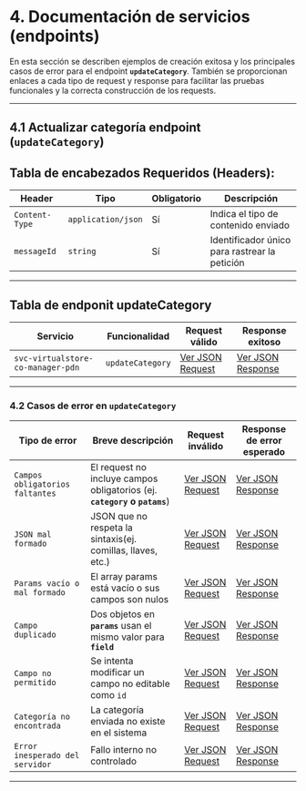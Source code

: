 # 4. Documentación de servicios (endpoints)

En esta sección se describen ejemplos de creación exitosa y los principales casos de error para el endpoint **`updateCategory`**. También se proporcionan enlaces a cada tipo de request y response para facilitar las pruebas funcionales y la correcta construcción de los requests.

---

## 4.1 Actualizar categoría endpoint (`updateCategory`)

<a name="table-update-category"></a>

## Tabla de encabezados Requeridos (Headers):

| **Header**     | **Tipo**           | **Obligatorio** | **Descripción**                               |
| -------------- | ------------------ | --------------- | --------------------------------------------- |
| `Content-Type` | `application/json` | Sí              | Indica el tipo de contenido enviado           |
| `messageId`    | `string`           | Sí              | Identificador único para rastrear la petición |

---

## Tabla de endponit updateCategory

| **Servicio**                      | **Funcionalidad** | **Request válido**                                                                             | **Response exitoso**                                                                             |
| --------------------------------- | ----------------- | ---------------------------------------------------------------------------------------------- | ------------------------------------------------------------------------------------------------ |
| `svc-virtualstore-co-manager-pdn` | `updateCategory`  | [Ver JSON Request](service-documentation-jsons-r-r-update-category.md#request-update-category) | [Ver JSON Response](service-documentation-jsons-r-r-update-category.md#response-update-category) |

---

<a name="table-error-update-category"></a>

### 4.2 Casos de error en `updateCategory`

| **Tipo de error**               | **Breve descripción**                                                     | **Request inválido**                                                                                                          | **Response de error esperado**                                                                                                    |
| ------------------------------- | ------------------------------------------------------------------------- | ----------------------------------------------------------------------------------------------------------------------------- | -------------------------------------------------------------------------------------------------------------------------------- |
| `Campos obligatorios faltantes` | El request no incluye campos obligatorios (ej. **`category` o `patams`**) | [Ver JSON Request](service-documentation-jsons-error-update-category.md#request-campos-obligatorios-faltantes-update-categor) | [Ver JSON Response](service-documentation-jsons-error-update-category.md#response-campos-obligatorios-faltantes-update-category) |
| `JSON mal formado`              | JSON que no respeta la sintaxis(ej. comillas, llaves, etc.)               | [Ver JSON Request](service-documentation-jsons-error-update-category.md#request-json-mal-formado-update-category)             | [Ver JSON Response](service-documentation-jsons-error-update-category.md#response-json-mal-formado-update-category)              |
| `Params vacío o mal formado`    | El array params está vacío o sus campos son nulos                         | [Ver JSON Request](service-documentation-jsons-error-update-category.md#request-params-vacío-update-category)                 | [Ver JSON Response](service-documentation-jsons-error-update-category.md#response-params-vacío-update-category)                  |
| `Campo duplicado`               | Dos objetos en **`params`** usan el mismo valor para **`field`**          | [Ver JSON Request](service-documentation-jsons-error-update-category.md#request-campo-duplicado-update-category)              | [Ver JSON Response](service-documentation-jsons-error-update-category.md#response-campo-duplicado-update-category)               |
| `Campo no permitido`            | Se intenta modificar un campo no editable como `id`                       | [Ver JSON Request](service-documentation-jsons-error-update-category.md#request-campo-no-permitido-update-category)           | [Ver JSON Response](service-documentation-jsons-error-update-category.md#response-campo-no-permitido-update-category)            |
| `Categoría no encontrada`       | La categoría enviada no existe en el sistema                              | [Ver JSON Request](service-documentation-jsons-error-update-category.md#request-categoría-no-encontrada-update-category)      | [Ver JSON Response](service-documentation-jsons-error-update-category.md#response-categoría-no-encontrada-update-category)       |
| `Error inesperado del servidor` | Fallo interno no controlado                                               | [Ver JSON Request](service-documentation-jsons-error-update-category.md#request-error-interno-update-category)                | [Ver JSON Response](service-documentation-jsons-error-update-category.md#reponse-error-interno-update-category)                  |

---
